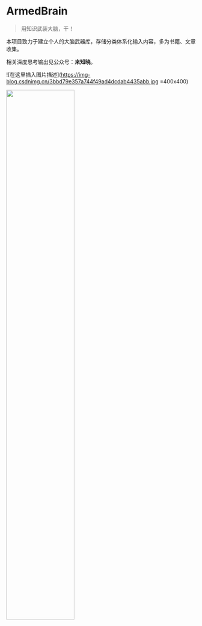 # ArmedBrain
> 用知识武装大脑，干！

本项目致力于建立个人的大脑武器库，存储分类体系化输入内容，多为书籍、文章收集。

相关深度思考输出见公众号：**来知晓**。

 ![在这里插入图片描述](https://img-blog.csdnimg.cn/3bbd79e357a744f49ad4dcdab4435abb.jpg =400x400)
 
 <img src="https://img-blog.csdnimg.cn/3bbd79e357a744f49ad4dcdab4435abb.jpg" width="60%">

